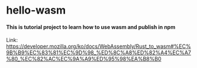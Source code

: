 # hello-wasm

#### This is tutorial project to learn how to use wasm and publish in npm
Link: https://developer.mozilla.org/ko/docs/WebAssembly/Rust_to_wasm#%EC%9B%B9%EC%83%81%EC%9D%98_%ED%8C%A8%ED%82%A4%EC%A7%80_%EC%82%AC%EC%9A%A9%ED%95%98%EA%B8%B0
